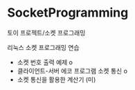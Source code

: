 # SocketProgramming
토이 프로젝트/소켓 프로그래밍

리눅스 소켓 프로그래밍 연습
- 소켓 번호 출력 예제 o
- 클라이언트-서버 에코 프로그램 소켓 통신 o
- 소켓 통신을 활용한 계산기 (미)
